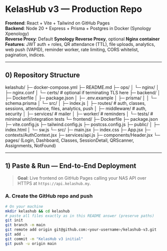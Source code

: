 # KelasHub v3 — Production Repo

**Frontend**: React + Vite + Tailwind on GitHub Pages  
**Backend**: Node 20 + Express + Prisma + Postgres in Docker (Synology Xpenology)  
**Reverse Proxy**: Default **Synology Reverse Proxy**, optional **Nginx container**  
**Features**: JWT auth + roles, QR attendance (TTL), file uploads, analytics, web push (VAPID), reminder worker, rate limiting, CORS whitelist, pagination, indices.

---

## 0) Repository Structure
kelashub/
├─ docker-compose.yml
├─ README.md
├─ ops/
│ └─ nginx/
│ ├─ nginx.conf
│ └─ certs/ # optional if terminating TLS here
├─ backend/
│ ├─ Dockerfile
│ ├─ package.json
│ ├─ .env.example
│ ├─ prisma/
│ │ └─ schema.prisma
│ └─ src/
│ ├─ index.js
│ ├─ routes/ # auth, classes, sessions, attendance, files, analytics, push
│ ├─ middleware/ # auth, security
│ ├─ services/ # mailer
│ ├─ worker/ # reminders
│ └─ tests/ # minimal unit/integration tests
└─ frontend/
├─ Dockerfile
├─ package.json
├─ vite.config.js
├─ tailwind.config.js
├─ postcss.config.js
├─ public/
│ ├─ index.html
│ └─ sw.js
└─ src/
├─ main.jsx
├─ index.css
├─ App.jsx
├─ contexts/AuthContext.jsx
├─ services/api.js
├─ components/Header.jsx
└─ pages/ (Login, Dashboard, Classes, SessionDetail, QRScanner, Assignments, NotFound)


---

## 1) Paste & Run — End-to-End Deployment

> **Goal**: Live frontend on GitHub Pages calling your NAS API over HTTPS at `https://api.kelashub.my`.

### A. Create the GitHub repo and push
```bash
# On your machine
mkdir kelashub && cd kelashub
# paste all files exactly as in this README answer (preserve paths)
git init
git branch -m main
git remote add origin git@github.com:<your-username>/kelashub-v3.git
git add .
git commit -m "KelasHub v3 initial"
git push -u origin main
